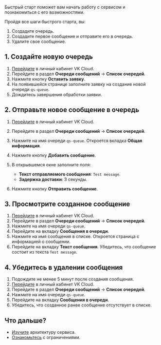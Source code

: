 Быстрый старт поможет вам начать работу с сервисом и познакомиться с его возможностями.

Пройдя все шаги быстрого старта, вы:

1. Создадите очередь.
1. Создадите первое сообщение и отправите его в очередь.
1. Удалите свое сообщение.

## 1. Создайте новую очередь

1. [Перейдите](https://msk.cloud.vk.com/app/) в личный кабинет VK Cloud.
1. Перейдите в раздел **Очереди сообщений** → **Список очередей**.
1. Нажмите кнопку **Оставить заявку**.
1. На появившейся странице заполните заявку на создание новой очереди `qs-queue`.
1. Дождитесь завершения обработки заявки.

## 2. Отправьте новое сообщение в очередь

1. [Перейдите](https://msk.cloud.vk.com/app/) в личный кабинет VK Cloud.
1. Перейдите в раздел **Очереди сообщений** → **Список очередей**.
1. Нажмите на имя очереди `qs-queue`. Откроется вкладка **Общая информация**.
1. Нажмите кнопку **Добавить сообщение**.
1. В открывшемся окне заполните поля:

    - **Текст отправляемого сообщения**: `Test message`.
    - **Задержка доставки**: 3 секунды.

1. Нажмите кнопку **Отправить сообщение**.

## 3. Просмотрите созданное сообщение

1. [Перейдите](https://msk.cloud.vk.com/app/) в личный кабинет VK Cloud.
1. Перейдите в раздел **Очереди сообщений** → **Список очередей**.
1. Нажмите на имя очереди `qs-queue`.
1. Перейдите на вкладку **Сообщения в очереди**.
1. Нажмите на имя сообщения в списке. Откроется страница с информацией о сообщении.
1. Перейдите на вкладку **Текст сообщения**. Убедитесь, что сообщение состоит из текста `Test message`.

## 4. Убедитесь в удалении сообщения

1. Подождите не менее 5 минут после создания сообщения.
1. [Перейдите](https://msk.cloud.vk.com/app/) в личный кабинет VK Cloud.
1. Перейдите в раздел **Очереди сообщений** → **Список очередей**.
1. Нажмите на имя очереди `qs-queue`.
1. Перейдите на вкладку **Сообщения в очереди**.
1. Убедитесь, что созданное ранее сообщение отсутствует в списке.

## Что дальше?

- [Изучите](../architecture/) архитектуру сервиса.
- [Ознакомьтесь](../limitations/) с ограничениями.

